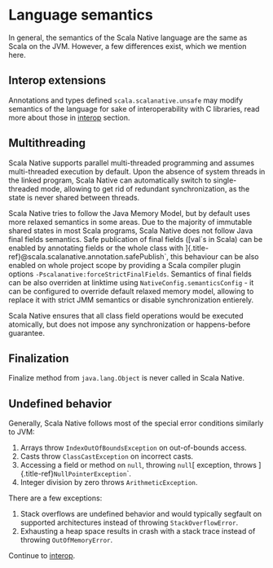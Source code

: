 # Language semantics

In general, the semantics of the Scala Native language are the same as
Scala on the JVM. However, a few differences exist, which we mention
here.

## Interop extensions

Annotations and types defined `scala.scalanative.unsafe` may modify
semantics of the language for sake of interoperability with C libraries,
read more about those in [interop](./interop.md)
section.

## Multithreading

Scala Native supports parallel multi-threaded programming and assumes
multi-threaded execution by default. Upon the absence of system threads
in the linked program, Scala Native can automatically switch to
single-threaded mode, allowing to get rid of redundant synchronization,
as the state is never shared between threads.

Scala Native tries to follow the Java Memory Model, but by default uses
more relaxed semantics in some areas. Due to the majority of immutable
shared states in most Scala programs, Scala Native does not follow Java
final fields semantics. Safe publication of final fields ([val\`s in
Scala) can be enabled by annotating fields or the whole class with
]{.title-ref}\@scala.scalanative.annotation.safePublish\`, this
behaviour can be also enabled on whole project scope by providing a
Scala compiler plugin options
`-Pscalanative:forceStrictFinalFields`. Semantics of final
fields can be also overriden at linktime using
`NativeConfig.semanticsConfig` - it can be configured to
override default relaxed memory model, allowing to replace it with
strict JMM semantics or disable synchronization entierely.

Scala Native ensures that all class field operations would be executed
atomically, but does not impose any synchronization or happens-before
guarantee.

## Finalization

Finalize method from `java.lang.Object` is never called in Scala Native.

## Undefined behavior

Generally, Scala Native follows most of the special error conditions
similarly to JVM:

1.  Arrays throw `IndexOutOfBoundsException` on out-of-bounds access.
2.  Casts throw `ClassCastException` on incorrect casts.
3.  Accessing a field or method on `null`, throwing `null`[ exception,
    throws ]{.title-ref}`NullPointerException`\`.
4.  Integer division by zero throws `ArithmeticException`.

There are a few exceptions:

1.  Stack overflows are undefined behavior and would typically segfault
    on supported architectures instead of throwing `StackOverflowError`.
2.  Exhausting a heap space results in crash with a stack trace instead
    of throwing `OutOfMemoryError`.

Continue to [interop](./interop.md).
